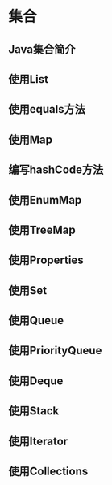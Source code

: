 # 集合

## Java集合简介

## 使用List

## 使用equals方法

## 使用Map

## 编写hashCode方法

## 使用EnumMap

## 使用TreeMap

## 使用Properties

## 使用Set

## 使用Queue
## 使用PriorityQueue

## 使用Deque

## 使用Stack

## 使用Iterator

## 使用Collections

